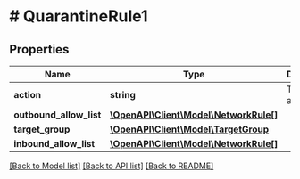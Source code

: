 # # QuarantineRule1

## Properties

Name | Type | Description | Notes
------------ | ------------- | ------------- | -------------
**action** | **string** | Type of action. | [optional]
**outbound_allow_list** | [**\OpenAPI\Client\Model\NetworkRule[]**](NetworkRule.md) |  | [optional]
**target_group** | [**\OpenAPI\Client\Model\TargetGroup**](TargetGroup.md) |  | [optional]
**inbound_allow_list** | [**\OpenAPI\Client\Model\NetworkRule[]**](NetworkRule.md) |  | [optional]

[[Back to Model list]](../../README.md#models) [[Back to API list]](../../README.md#endpoints) [[Back to README]](../../README.md)
